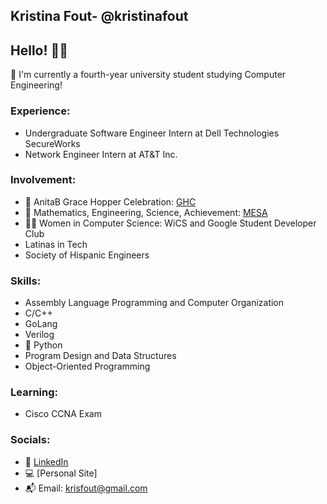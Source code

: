 ## Kristina Fout- @kristinafout
## Hello! 👋🏼
📓 I'm currently a  fourth-year university student studying Computer Engineering! <br>

### Experience:
* Undergraduate Software Engineer Intern at Dell Technologies SecureWorks <br>
* Network Engineer Intern at AT&T Inc. <br>

### Involvement:
* 🎉 AnitaB Grace Hopper Celebration: [GHC](https://ghc.anitab.org/)
* 🔭 Mathematics, Engineering, Science, Achievement: [MESA](https://mesa.ucop.edu/)
* 👩‍💻 Women in Computer Science: WiCS and Google Student Developer Club
* Latinas in Tech
* Society of Hispanic Engineers

### Skills:
* Assembly Language Programming and Computer
  Organization
* C/C++
* GoLang
* Verilog
* 🐍 Python
* Program Design and Data Structures
* Object-Oriented Programming

### Learning:
* Cisco CCNA Exam

### Socials:
* 🔗 [LinkedIn](https://www.linkedin.com/in/kristina-f-66b0a8227/)
* 💻 [Personal Site]
* 📬 Email: krisfout@gmail.com
